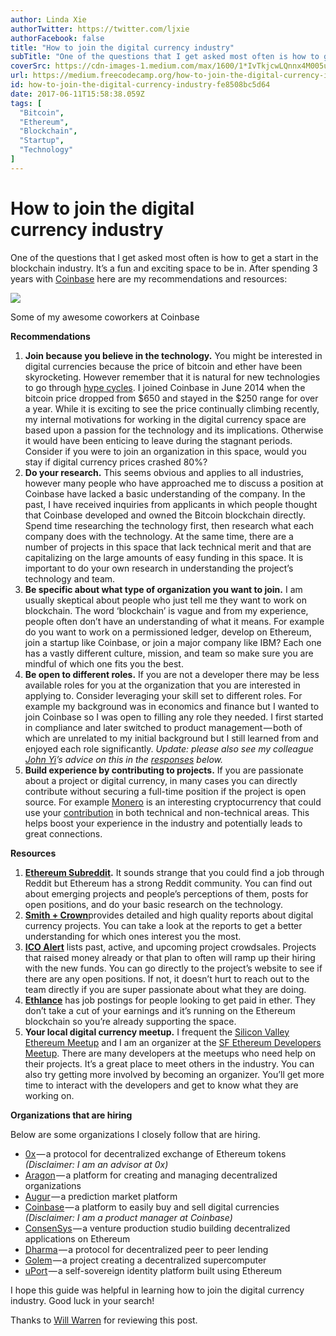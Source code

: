 ```yaml
---
author: Linda Xie
authorTwitter: https://twitter.com/ljxie
authorFacebook: false
title: "How to join the digital currency industry"
subTitle: "One of the questions that I get asked most often is how to get a start in the blockchain industry. It’s a fun and exciting space to be in..."
coverSrc: https://cdn-images-1.medium.com/max/1600/1*IvTkjcwLQnnx4M005uZkfw@2x.jpeg
url: https://medium.freecodecamp.org/how-to-join-the-digital-currency-industry-fe8508bc5d64
id: how-to-join-the-digital-currency-industry-fe8508bc5d64
date: 2017-06-11T15:58:38.059Z
tags: [
  "Bitcoin",
  "Ethereum",
  "Blockchain",
  "Startup",
  "Technology"
]
---
```

# How to join the digital currency industry

One of the questions that I get asked most often is how to get a start in the blockchain industry. It’s a fun and exciting space to be in. After spending 3 years with [Coinbase](https://www.coinbase.com) here are my recommendations and resources:



![](https://cdn-images-1.medium.com/max/1600/1*IvTkjcwLQnnx4M005uZkfw@2x.jpeg)

Some of my awesome coworkers at Coinbase



**Recommendations**

1.  **Join because you believe in the technology.** You might be interested in digital currencies because the price of bitcoin and ether have been skyrocketing. However remember that it is natural for new technologies to go through [hype cycles](http://www.gartner.com/technology/research/methodologies/hype-cycle.jsp). I joined Coinbase in June 2014 when the bitcoin price dropped from $650 and stayed in the $250 range for over a year. While it is exciting to see the price continually climbing recently, my internal motivations for working in the digital currency space are based upon a passion for the technology and its implications. Otherwise it would have been enticing to leave during the stagnant periods. Consider if you were to join an organization in this space, would you stay if digital currency prices crashed 80%?
2.  **Do your research.** This seems obvious and applies to all industries, however many people who have approached me to discuss a position at Coinbase have lacked a basic understanding of the company. In the past, I have received inquiries from applicants in which people thought that Coinbase developed and owned the Bitcoin blockchain directly. Spend time researching the technology first, then research what each company does with the technology. At the same time, there are a number of projects in this space that lack technical merit and that are capitalizing on the large amounts of easy funding in this space. It is important to do your own research in understanding the project’s technology and team.
3.  **Be specific about what type of organization you want to join.** I am usually skeptical about people who just tell me they want to work on blockchain. The word ‘blockchain’ is vague and from my experience, people often don’t have an understanding of what it means. For example do you want to work on a permissioned ledger, develop on Ethereum, join a startup like Coinbase, or join a major company like IBM? Each one has a vastly different culture, mission, and team so make sure you are mindful of which one fits you the best.
4.  **Be open to different roles.** If you are not a developer there may be less available roles for you at the organization that you are interested in applying to. Consider leveraging your skill set to different roles. For example my background was in economics and finance but I wanted to join Coinbase so I was open to filling any role they needed. I first started in compliance and later switched to product management — both of which are unrelated to my initial background but I still learned from and enjoyed each role significantly. _Update: please also see my colleague_ [_John Yi_](https://medium.com/@johnyi275)_’s advice on this in the_ [_responses_](https://medium.com/@johnyi275/re-being-open-to-new-roles-youre-absolutely-right-51cb1f646829) _below._
5.  **Build experience by contributing to projects.** If you are passionate about a project or digital currency, in many cases you can directly contribute without securing a full-time position if the project is open source. For example [Monero](https://getmonero.org/get-started/contributing/) is an interesting cryptocurrency that could use your [contribution](https://getmonero.org/getting-started/contribute) in both technical and non-technical areas. This helps boost your experience in the industry and potentially leads to great connections.

**Resources**

1.  [**Ethereum Subreddit**](https://www.reddit.com/r/ethereum/)**.** It sounds strange that you could find a job through Reddit but Ethereum has a strong Reddit community. You can find out about emerging projects and people’s perceptions of them, posts for open positions, and do your basic research on the technology.
2.  [**Smith + Crown**](https://www.smithandcrown.com)provides detailed and high quality reports about digital currency projects. You can take a look at the reports to get a better understanding for which ones interest you the most.
3.  [**ICO Alert**](https://www.icoalert.com) lists past, active, and upcoming project crowdsales. Projects that raised money already or that plan to often will ramp up their hiring with the new funds. You can go directly to the project’s website to see if there are any open positions. If not, it doesn’t hurt to reach out to the team directly if you are super passionate about what they are doing.
4.  [**Ethlance**](https://ethlance.com) has job postings for people looking to get paid in ether. They don’t take a cut of your earnings and it’s running on the Ethereum blockchain so you’re already supporting the space.
5.  **Your local digital currency meetup.** I frequent the [Silicon Valley Ethereum Meetup](https://www.meetup.com/EthereumSiliconValley/) and I am an organizer at the [SF Ethereum Developers Meetup](https://www.meetup.com/SF-Ethereum-Developers/). There are many developers at the meetups who need help on their projects. It’s a great place to meet others in the industry. You can also try getting more involved by becoming an organizer. You’ll get more time to interact with the developers and get to know what they are working on.

**Organizations that are hiring**

Below are some organizations I closely follow that are hiring.

*   [0x](https://medium.com/0x-project/0x-is-laying-the-foundation-for-the-token-economy-eb2cc3b070d0) — a protocol for decentralized exchange of Ethereum tokens _(Disclaimer: I am an advisor at 0x)_
*   [Aragon](https://aragon.one/join/) — a platform for creating and managing decentralized organizations
*   [Augur](https://augur.net/careers.html) — a prediction market platform
*   [Coinbase](https://www.coinbase.com/careers) — a platform to easily buy and sell digital currencies _(Disclaimer: I am a product manager at Coinbase)_
*   [ConsenSys](https://consensys.net/open-positions/) — a venture production studio building decentralized applications on Ethereum
*   [Dharma](https://blog.dharma.io/introducing-dharma-a-decentralized-protocol-for-peer-to-peer-lending-9922964fa8c5) — a protocol for decentralized peer to peer lending
*   [Golem](https://golem.network/join.html) — a project creating a decentralized supercomputer
*   [uPort](https://angel.co/uport/jobs) — a self-sovereign identity platform built using Ethereum

I hope this guide was helpful in learning how to join the digital currency industry. Good luck in your search!

Thanks to [Will Warren](https://medium.com/u/2b16f05dc65e) for reviewing this post.








